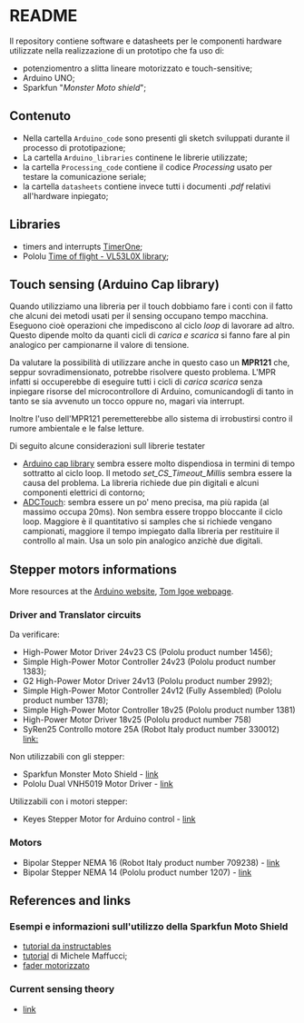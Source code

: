 # README

Il repository contiene software e datasheets per le componenti hardware utilizzate nella realizzazione di un prototipo che fa uso di:
* potenziomentro a slitta lineare motorizzato e touch-sensitive;
* Arduino UNO;
* Sparkfun "_Monster Moto shield_";


## Contenuto

* Nella cartella ```Arduino_code``` sono presenti gli sketch sviluppati durante il processo di prototipazione;
* La cartella ```Arduino_libraries``` continene le librerie utilizzate;
* la cartella ```Processing_code``` contiene il codice _Processing_ usato per testare la comunicazione seriale;
* la cartella ```datasheets``` contiene invece tutti i documenti _.pdf_ relativi all'hardware inpiegato;


## Libraries

* timers and interrupts [TimerOne](https://www.pjrc.com/teensy/td_libs_TimerOne.html);
* Pololu [Time of flight - VL53L0X library](https://github.com/pololu/vl53l0x-arduino);


## Touch sensing (Arduino Cap library)

Quando utilizziamo una libreria per il touch dobbiamo fare i conti con il fatto che alcuni dei metodi usati per il sensing occupano tempo macchina. Eseguono cioè operazioni che impediscono al ciclo _loop_ di lavorare ad altro.
Questo dipende molto da quanti cicli di _carica e scarica_ si fanno fare al pin analogico per campionarne il valore di tensione.

Da valutare la possibilità di utilizzare anche in questo caso un **MPR121** che, seppur sovradimensionato, potrebbe risolvere questo problema. L'MPR infatti si occuperebbe di eseguire tutti i cicli di _carica scarica_ senza inpiegare risorse del microcontrollore di Arduino, comunicandogli di tanto in tanto se sia avvenuto un tocco oppure no, magari via interrupt.

Inoltre l'uso dell'MPR121 peremetterebbe allo sistema di irrobustirsi contro il rumore ambientale e le false letture.

Di seguito alcune considerazioni sull librerie testater

* [Arduino cap library](https://playground.arduino.cc/Main/CapacitiveSensor?from=Main.CapSense) sembra essere molto dispendiosa in termini di tempo sottratto al ciclo loop. Il metodo _set_CS_Timeout_Millis_ sembra essere la causa del problema. La libreria richiede due pin digitali e alcuni componenti elettrici di contorno;
* [ADCTouch](https://github.com/martin2250/ADCTouch): sembra essere un po' meno precisa, ma più rapida (al massimo occupa 20ms). Non sembra essere troppo bloccante il ciclo loop. Maggiore è il quantitativo si samples che si richiede vengano campionati, maggiore il tempo impiegato dalla libreria per restituire il controllo al main. Usa un solo pin analogico anzichè due digitali.

## Stepper motors informations

More resources at the [Arduino website](https://www.arduino.cc/en/Reference/Stepper), [Tom Igoe webpage]().

### Driver and Translator circuits

Da verificare:

* High-Power Motor Driver 24v23 CS (Pololu product number 1456);
* Simple High-Power Motor Controller 24v23 (Pololu product number 1383);
* G2 High-Power Motor Driver 24v13 (Pololu product number 2992);
* Simple High-Power Motor Controller 24v12 (Fully Assembled) (Pololu product number 1378);
* Simple High-Power Motor Controller 18v25 (Pololu product number 1381)
* High-Power Motor Driver 18v25 (Pololu product number 758)
* SyRen25 Controllo motore 25A (Robot Italy product number 330012) [link:](https://www.robot-italy.com/it/syren25-25a-motor-controller.html)

Non utilizzabili con gli stepper:

* Sparkfun Monster Moto Shield - [link](https://www.sparkfun.com/products/10182)
* Pololu Dual VNH5019 Motor Driver - [link](https://www.pololu.com/product/2507)

Utilizzabili con i motori stepper:

* Keyes Stepper Motor for Arduino control - [link](http://en.keyes-robot.com/productshow.aspx?id=217)

### Motors

* Bipolar Stepper NEMA 16 (Robot Italy product number 709238) - [link](https://www.robot-italy.com/it/stepper-motor-with-cable.html)
* Bipolar Stepper NEMA 14 (Pololu product number 1207) - [link](https://www.pololu.com/product/1207)




## References and links

### Esempi e informazioni sull'utilizzo della Sparkfun Moto Shield

* [tutorial da instructables](http://www.instructables.com/id/Monster-Motor-Shield-VNH2SP30/)
* [tutorial](http://www.maffucci.it/2016/03/25/utilizzo-dellarduino-motor-shields-r3/) di Michele Maffucci;
* [fader motorizzato](https://blog.codyhazelwood.me/motorized-faders-and-the-arduino/)

### Current sensing theory
* [link](https://electronics.stackexchange.com/questions/70524/arduino-motor-shield-r3-current-sensing)
